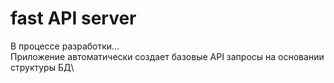 # fast API server
В процессе разработки...\
Приложение автоматически создает базовые API запросы на основании структуры БД\

